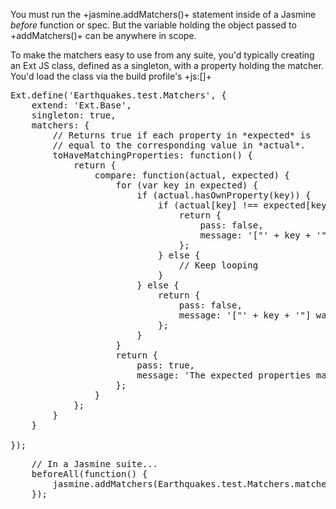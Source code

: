 You must run the +jasmine.addMatchers()+ statement inside of a Jasmine *before* function or 
spec. But the variable holding the object passed to +addMatchers()+ can be anywhere in scope. 

To make the matchers easy to use from any suite, you'd typically creating an Ext JS class, 
defined as a singleton, with a property holding the matcher. You'd load the class via the build profile's +js:[]+

<pre class="runnable readonly 240">
Ext.define('Earthquakes.test.Matchers', {
    extend: 'Ext.Base',
    singleton: true,
    matchers: {
        // Returns true if each property in *expected* is
        // equal to the corresponding value in *actual*.
        toHaveMatchingProperties: function() {
            return {
                compare: function(actual, expected) {
                    for (var key in expected) {
                        if (actual.hasOwnProperty(key)) {
                            if (actual[key] !== expected[key]) {
                                return {
                                    pass: false,
                                    message: '["' + key + '"] was ' + actual[key] + ', but was expected to be ' + expected[key]
                                };
                            } else {
                                // Keep looping
                            }
                        } else {
                            return {
                                pass: false,
                                message: '["' + key + '"] was not present, and was expected to be ' + expected[key]
                            };
                        }
                    }
                    return {
                        pass: true,
                        message: 'The expected properties match the actual properties.'
                    };
                }
            };
        }
    }

});
</pre>

<pre class="runnable readonly 100">
    // In a Jasmine suite...
    beforeAll(function() {
        jasmine.addMatchers(Earthquakes.test.Matchers.matchers);
    });</pre>
